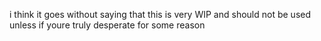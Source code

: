 i think it goes without saying that this is very WIP and should not be used unless if youre truly desperate for some reason
